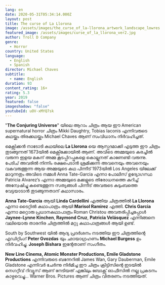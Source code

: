 ```yaml
---
lang: en
date: 2020-05-31T05:34:14.000Z
layout: post
title: The curse of La Llorona
image: /assets/images/the_curse_of_la-llorona_artwork_landscape_lowres.jpg
featured_image: /assets/images/curse_of_la_llorona_ver2.jpg
author: Troll D Company
genre:
  - Horror
country: United States
language:
  - English
  - Spanish
director: Michael Chaves
subtitle:
  - name: English
duration: 93
content_rating: 16+
rating: 5.3
year: 2019
featured: false
imageshadow: "false"
youtubeId: uOV-xMYQ7sk
---
```

"**The Conjuring Universe**" യിലെ ആറാം ചിത്രം ആയ ഈ American supernatural horror ചിത്രം Mikki Daughtry, Tobias Iaconis എന്നിവരുടെ കഥയ്ക്കും തിരക്കഥയ്ക്കും Michael Chaves ആണ് സംവിധാനം നിർവഹിച്ചത്.

മെക്സിക്കൻ നാടോടി കഥയിലെ **La Llorona** യെ ആസ്പദമാക്കി എടുത്ത ഈ ചിത്രം തുടങ്ങുന്നത് 1673യിൽ മെക്സിക്കോയിൽ ആണ്. അവിടെ അമ്മയുടെ കരച്ചിൽ വരുന്ന ഇളയ മകന് അമ്മ കൂടപ്പിറപ്പുകളെ കൊല്ലുനത് കാണേണ്ടി വരുന്നു. പേടിച് അവരിൽ നിന്നിം രക്ഷപെടാൻ ശ്രമിക്കുന്ന അവനെയും അവനെയും വകവരുത്തുന്ന ആയ അമ്മയുടെ കഥ പിന്നീട് 1973യിൽ Los Angeles യിലേക്ക് മാറുന്നതും അവിടെ നമ്മൾ Anna Tate-Garcia എന്നാ പോലീസ് ഉദ്യോഗസ്ഥ Patricia Alvarez’s എന്നാ അമ്മയുടെ മക്കളുടെ തിരോധനത്തെ കുറിച്ച് അന്വേഷിച്ചു കണ്ടെത്തുന്ന സത്യങ്ങൾ പിന്നീട് അവരുടെ കുടുംബത്തെ വേട്ടയാടാൻ തുടങ്ങുന്നതാന് കഥാസാരം.

**Anna Tate-Garcia** ആയി **Linda Cardellini** എത്തിയ ചിത്രത്തിൽ **La Llorona** എന്നാ ടൈറ്റിൽ കഥാപാത്രം ആയി **Marisol Ramirez** എത്തി. **Chris Garcia** എന്നാ മറ്റൊരു പ്രധാനകഥാപാത്രം Roman Christou അവതരിപ്പിച്ചപ്പോൾ **Jaynee-Lynne Kinchen**, **Raymond Cruz**, **Patricia Velásquez** എന്നിങ്ങനെ വലിയൊരു താരനിര ചിത്രത്തിൽ മറ്റു കഥാപാത്രങ്ങൾ ആയി ഉണ്ട്.

South by Southwest യിൽ ആദ്യ പ്രദർശനം നടത്തിയ ഈ ചിത്രത്തിന്റെ എഡിറ്റിംഗ് **Peter Gvozdas** യും ഛായാഗ്രഹണം **Michael Burgess** ഉം നിർവഹിച്ചു. **Joseph Bishara** ഇന്റേതാണ് സംഗീതം.

**New Line Cinema, Atomic Monster Productions, Emile Gladstone Productions** എന്നിവരുടെ ബന്നേറിൽ James Wan, Gary Dauberman, Emile Gladstone എന്നിവർ ചേർന്നു നിർമിച്ച ഈ ചിത്രം ക്രിട്ടിസിന്റെ ഇടയിൽ നെഗറ്റീവ് റിവ്യൂസ് ആണ് നേടിയത് എങ്കിലും ബോക്സ്‌ ഓഫീസിൽ നല്ല പ്രകടനം കാഴ്ചവെച്ചു... Warner Bros. Pictures ആണ് ചിത്രം വിതരണം നടത്തിയത്.
